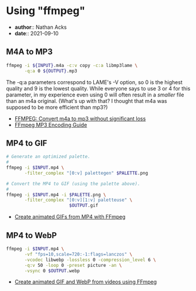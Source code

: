 # Using "ffmpeg"

* **author**:: Nathan Acks  
* **date**:: 2021-09-10

## M4A to MP3

```bash
ffmpeg -i ${INPUT}.m4a -c:v copy -c:a libmp3lame \
       -q:a 0 ${OUTPUT}.mp3
```

The -q:a parameters correspond to LAME's -V option, so 0 is the highest quality and 9 is the lowest quality. While everyone says to use 3 or 4 for this parameter, in my experience even using 0 will often result in a *smaller* file than an m4a original. (What's up with that? I thought that m4a was supposed to be more efficient than mp3?)

* [FFMPEG: Convert m4a to mp3 without significant loss](https://superuser.com/a/704535)
* [FFmpeg MP3 Encoding Guide](https://trac.ffmpeg.org/wiki/Encode/MP3)

## MP4 to GIF

```bash
# Generate an optimized palette.
#
ffmpeg -i $INPUT.mp4 \
       -filter_complex "[0:v] palettegen" $PALETTE.png

# Convert the MP4 to GIF (using the palette above).
#
ffmpeg -i $INPUT.mp4 -i $PALETTE.png \
       -filter_complex "[0:v][1:v] paletteuse" \
	                    $OUTPUT.gif
```

* [Create animated GIFs from MP4 with FFmpeg](https://homehack.nl/create-animated-gifs-from-mp4-with-ffmpeg/)

## MP4 to WebP

```bash
ffmpeg -i $INPUT.mp4 \
       -vf "fps=10,scale=720:-1:flags=lanczos" \
       -vcodec libwebp -lossless 0 -compression_level 6 \
       -q:v 50 -loop 0 -preset picture -an \
       -vsync 0 $OUTPUT.webp
```

* [Create animated GIF and WebP from videos using FFmpeg](https://mattj.io/posts/2021-02-27-create-animated-gif-and-webp-from-videos-using-ffmpeg/)
